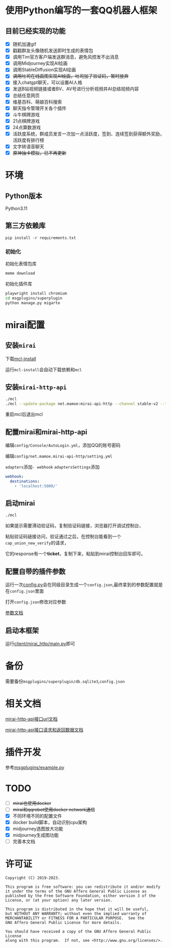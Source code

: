 # 使用Python编写的一套QQ机器人框架

## 目前已经实现的功能
- [x] 随机加速gif
- [x] 戳戳群友头像随机发送即时生成的表情包
- [x] 调用Tim官方客户端发送群消息，避免风控发不出消息
- [x] 调用Midjourney实现AI绘画
- [x] 调用StableDiffusion实现AI绘画
- [x] ~~调用吐司在线画图实现AI绘画，吐司加了验证码，暂时放弃~~
- [x] 接入chatgpt聊天，可以设置AI人格
- [x] 发送B站视频链接或者BV、AV号进行分析视频并AI总结视频内容
- [x] 总结任意网页
- [x] 维基百科、萌娘百科搜索
- [x] 聊天指令管理开关各个插件
- [x] 斗牛棋牌游戏
- [x] 21点棋牌游戏
- [x] 24点算数游戏
- [x] 活跃度系统，群成员发言一次加一点活跃度，签到、连续签到获得额外奖励，活跃度有排行榜
- [x] 文字转语音聊天
- [x] ~~原神抽卡模拟，已不再更新~~
# 环境

## Python版本

Python3.11

## 第三方依赖库

`pip install -r requirements.txt`

### 初始化

初始化表情包库

```bash
meme download
```

初始化插件库

```bash
playwright install chromium
cd msgplugins/superplugin
python manage.py migarte
```

# mirai配置

## 安装`mirai`

下载[mcl-install](https://github.com/iTXTech/mcl-installer/releases)

运行`mcl-install`会自动下载依赖和`mcl`

## 安装`mirai-http-api`

```bash
./mcl
./mcl --update-package net.mamoe:mirai-api-http --channel stable-v2 --type plugin
```
重启mcl后退出mcl

## 配置mirai和mirai-http-api

编辑`config/Console/AutoLogin.yml`，添加QQ的账号密码

编辑`config/net.mamoe.mirai-api-http/setting.yml`

`adapters`添加`- webhook`
`adaptersSettings`添加
```yaml
webhook:
  destinations: 
    - 'localhost:5000/'
```

## 启动mirai

```bash
./mcl
```

如果提示需要滑动验证码，复制验证码链接，浏览器打开调试控制台，

粘贴验证码链接访问，验证通过之后，在控制台能看到一个`cap_union_new_verify`的请求，

它的response有一个**ticket**，复制下来，粘贴到mirai控制台回车即可。

## 配置自带的插件参数

运行一次[config.py](config.py)会在同级目录生成一个`config.json`,最终拿到的参数配置就是在`config.json`里面

打开`config.json`修改对应参数

[参数文档](doc/config.md)

## 启动本框架

运行[client/mirai_http/main.py](client/mirai_http/main.py)即可


# 备份

需要备份`msgplugins/superplugin/db.sqlite3`,`config.json`

# 相关文档

[mirai-http-api接口url文档](https://docs.mirai.mamoe.net/mirai-api-http/adapter/HttpAdapter.html)

[mirai-http-api接口请求和返回数据文档](https://docs.mirai.mamoe.net/mirai-api-http/api/API.html)

# 插件开发

参考[msgplugins/example.py](msgplugins/example.py)

# TODO
- [ ] ~~mirai也使用docker~~
- [ ] ~~mirai和qqrobot使用docker network通信~~
- [x] 不同环境不同的配置文件
- [x] docker build脚本，自动识别cpu架构
- [x] midjourney选图放大功能
- [x] midjourney生成图功能
- [ ] 完善本文档

# 许可证

```
Copyright (C) 2019-2023.

This program is free software: you can redistribute it and/or modify
it under the terms of the GNU Affero General Public License as
published by the Free Software Foundation, either version 3 of the
License, or (at your option) any later version.

This program is distributed in the hope that it will be useful,
but WITHOUT ANY WARRANTY; without even the implied warranty of
MERCHANTABILITY or FITNESS FOR A PARTICULAR PURPOSE.  See the
GNU Affero General Public License for more details.

You should have received a copy of the GNU Affero General Public License
along with this program.  If not, see <http://www.gnu.org/licenses/>.
```
